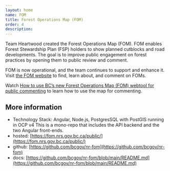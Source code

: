 ```yaml
---
layout: home
name: FOM
title: Forest Operations Map (FOM)
order: 4
description:
---
```


Team Heartwood created the Forest Operations Map (FOM). FOM enables Forest Stewardship Plan (FSP) holders to show planned cutblocks and road developments. The goal is to improve public engagement on forest practices by opening them to public review and comment. 

FOM is now operational, and the team continues to support and enhance it. 
Visit [the FOM website](https://fom.nrs.gov.bc.ca/public/projects#splash) to find, learn about, and comment on FOMs. 

Watch [How to use BC’s new Forest Operations Map (FOM) webtool for public commenting](https://www.youtube.com/watch?v=FmwlnJsd5P8) to learn how to use the map for commenting. 

## More information 
- Technology Stack: Angular, Node.js, PostgresSQL with PostGIS running in OCP v4
This is a mono-repo that includes the API backend and the two Angular front-ends.
- hosted: [https://fom.nrs.gov.bc.ca/public/](https://fom.nrs.gov.bc.ca/public/)
- github: [https://github.com/bcgov/nr-fom](https://github.com/bcgov/nr-fom)
- docs:   [https://github.com/bcgov/nr-fom/blob/main/README.md](https://github.com/bcgov/nr-fom/blob/main/README.md)
